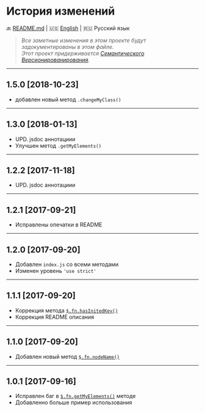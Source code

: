 # История изменений

:back: [README.md](./README-RU.md)
|
:us: [English](./CHANGELOG.md)
|
:ru: Русский язык

> _Все заметные изменения в этом проекте будут задокументированы в этом файле._  
> _Этот проект придерживается [Семантического Версионированирования](http://semver.org/lang/ru/)._

---

## 1.5.0 [2018-10-23]

- добавлен новый метод `.changeMyClass()`

---

## 1.3.0 [2018-01-13]

- UPD. jsdoc аннотациии
- Улучшен метод `.getMyElements()`

---

## 1.2.2 [2017-11-18]

- UPD. jsdoc аннотациии

---

## 1.2.1 [2017-09-21]

- Исправлены опечатки в README

---

## 1.2.0 [2017-09-20]

- Добавлен `index.js` со всеми методами
- Изменен уровень `'use strict'`

---

## 1.1.1 [2017-09-20]

- Коррекция метода [`$.fn.hasInitedKey()`](./README-RU.md#fnhasinitedkey-key--setkey)
- Коррекция README описания

---

## 1.1.0 [2017-09-20]

- Добавлен новый метод [`$.fn.nodeName()`](./README-RU.md#fnnodename-)

---

## 1.0.1 [2017-09-16]

- Исправлен баг в [`$.fn.getMyElements()`](./README-RU.md#fngetmyelements-datakey-selector--direction-notself) методе
- Добавленно больше пример использования
